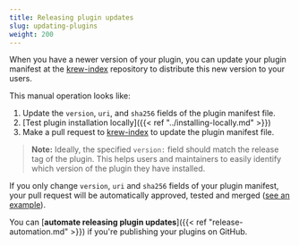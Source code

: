 ```yaml
---
title: Releasing plugin updates
slug: updating-plugins
weight: 200
---
```


When you have a newer version of your plugin, you can update your plugin
manifest at the [krew-index] repository to distribute this new version to your users.

This manual operation looks like:

1. Update the `version`, `uri`, and `sha256` fields of the plugin manifest file.
1. [Test plugin installation locally]({{< ref "../installing-locally.md" >}})
1. Make a pull request to [krew-index] to update the plugin manifest file.

> **Note:** Ideally, the specified `version:` field should match the release tag
of the plugin. This helps users and maintainers to easily identify which
version of the plugin they have installed.

If you only change `version`, `uri` and `sha256` fields of your plugin manifest,
your pull request will be automatically approved, tested and merged ([see an
example](https://github.com/kubernetes-sigs/krew-index/pull/508)).

You can [**automate releasing plugin updates**]({{< ref
"release-automation.md" >}}) if you're publishing your plugins on GitHub.

[krew-index]: https://sigs.k8s.io/krew-index

